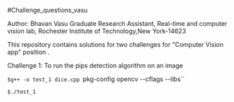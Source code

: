 #Challenge_questions_vasu

Author: Bhavan Vasu
Graduate Research Assistant,
Real-time and computer vision lab,
Rochester Institute of Technology,New York-14623

This repository contains solutions for two challenges for "Computer Vision app" position .

Challenge 1: 
To run the pips detection algorithm on an image

`$g++ -o test_1 dice.cpp `pkg-config opencv --cflags --libs``

`$./test_1`




